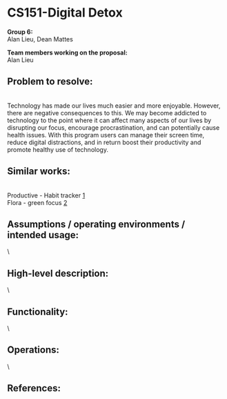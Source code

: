 # CS151-Digital Detox

**Group 6:**
\
Alan Lieu, Dean Mattes

**Team members working on the proposal:** 
\
Alan Lieu

## Problem to resolve: 
\
Technology has made our lives much easier and more enjoyable. However, there are negative consequences to this. We may become addicted to technology to the point where it can affect many aspects of our lives by disrupting our focus, encourage procrastination, and can potentially cause health issues. With this program users can manage their screen time, reduce digital distractions, and in return boost their productivity and promote healthy use of technology.

## Similar works:
\
Productive - Habit tracker [1]
\
Flora - green focus [2]

## Assumptions / operating environments / intended usage:
\


## High-level description: 
\


## Functionality:
\


## Operations: 
\


## References: 
[1]: <https://productiveapp.io/> 
[2]: <https://flora.appfinca.com/en/> 
